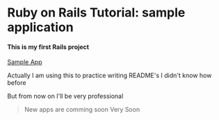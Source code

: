 # Ruby on Rails Tutorial: sample application
#### This is my first Rails project
[Sample App](https://iaks-tweets.herokuapp.com)

Actually I am using this to practice writing README's
I didn't know how before

But from now on I'll be very professional 

> New apps are comming soon
> Very Soon
